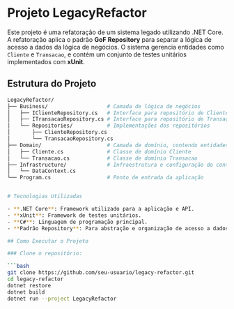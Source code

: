 # Projeto LegacyRefactor

Este projeto é uma refatoração de um sistema legado utilizando .NET Core. A refatoração aplica o padrão **GoF Repository** para separar a lógica de acesso a dados da lógica de negócios. O sistema gerencia entidades como `Cliente` e `Transacao`, e contém um conjunto de testes unitários implementados com **xUnit**.

## Estrutura do Projeto

```bash
LegacyRefactor/
├── Business/                   # Camada de lógica de negócios
│   ├── IClienteRepository.cs   # Interface para repositório de Cliente
│   ├── ITransacaoRepository.cs # Interface para repositório de Transação
│   └── Repositories/           # Implementações dos repositórios
│       ├── ClienteRepository.cs
│       └── TransacaoRepository.cs
├── Domain/                     # Camada de domínio, contendo entidades
│   ├── Cliente.cs              # Classe de domínio Cliente
│   └── Transacao.cs            # Classe de domínio Transacao
├── Infrastructure/             # Infraestrutura e configuração do contexto de dados
│   └── DataContext.cs
└── Program.cs                  # Ponto de entrada da aplicação


# Tecnologias Utilizadas

- **.NET Core**: Framework utilizado para a aplicação e API.
- **xUnit**: Framework de testes unitários.
- **C#**: Linguagem de programação principal.
- **Padrão Repository**: Para abstração e organização de acesso a dados.

## Como Executar o Projeto

### Clone o repositório:

```bash
git clone https://github.com/seu-usuario/legacy-refactor.git
cd legacy-refactor
dotnet restore
dotnet build
dotnet run --project LegacyRefactor